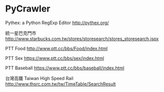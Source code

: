# PyCrawler

Pythex: a Python RegExp Editor
http://pythex.org/

統一星巴克門市
http://www.starbucks.com.tw/stores/storesearch/stores_storesearch.jspx

PTT Food
http://www.ptt.cc/bbs/Food/index.html

PTT Sex
https://www.ptt.cc/bbs/sex/index.html

PTT Baseball
https://www.ptt.cc/bbs/baseball/index.html

台灣高鐵 Taiwan High Speed Rail
http://www.thsrc.com.tw/tw/TimeTable/SearchResult
